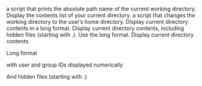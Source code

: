 a script that prints the absolute path name of the current working directory.
Display the contents list of your current directory.
a script that changes the working directory to the user’s home directory.
Display current directory contents in a long format.
Display current directory contents, including hidden files (starting with .). Use the long format.
Display current directory contents.


Long format

with user and group IDs displayed numerically

And hidden files (starting with .)
